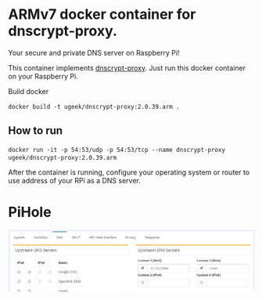 # ARMv7 docker container for dnscrypt-proxy.

Your secure and private DNS server on Raspberry Pi!

This container implements [dnscrypt-proxy](https://github.com/jedisct1/dnscrypt-proxy).
Just run this docker container on your Raspberry Pi.

Build docker
```
docker build -t ugeek/dnscrypt-proxy:2.0.39.arm .
```


## How to run

```
docker run -it -p 54:53/udp -p 54:53/tcp --name dnscrypt-proxy ugeek/dnscrypt-proxy:2.0.39.arm
```

After the container is running, configure your operating system or router to use address of your RPi as a DNS server.


# PiHole
![pihole](pihole-custom-upstream-dnsservers.png)
